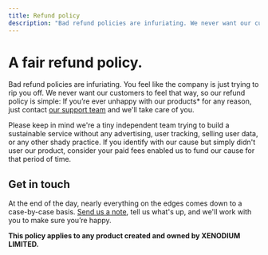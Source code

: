 ```yaml
---
title: Refund policy
description: "Bad refund policies are infuriating. We never want our customers to feel that way, so our refund policy is simple: If you're ever unhappy with our products for any reason, we'll take care of you."
---
```


# A fair refund policy.

Bad refund policies are infuriating. You feel like the company is just trying to rip you off. We never want our customers to feel that way, so our refund policy is simple: If you’re ever unhappy with our products* for any reason, just contact [our support team](mailto:support/@/lmno.lol) and we'll take care of you.

Please keep in mind we're a tiny independent team trying to build a sustainable service without any advertising, user tracking, selling user data, or any other shady practice. If you identify with our cause but simply didn't user our product, consider your paid fees enabled us to fund our cause for that period of time.

## Get in touch

At the end of the day, nearly everything on the edges comes down to a case-by-case basis. [Send us a note](mailto:support/@/lmno.lol), tell us what's up, and we'll work with you to make sure you’re happy.

**This policy applies to any product created and owned by XENODIUM LIMITED.**
